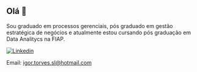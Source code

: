 ## Olá 👋

Sou graduado em processos gerenciais, pós graduado em gestão estratégica de negócios e atualmente estou cursando pós graduação em Data Analitycs na FIAP. 

[![Linkedin](https://img.shields.io/badge/LinkedIn-0077B5?style=for-the-badge&logo=linkedin&logoColor=white)](https://www.linkedin.com/in/igor-torves-0aa146142)

Email: igor.torves.sl@hotmail.com


